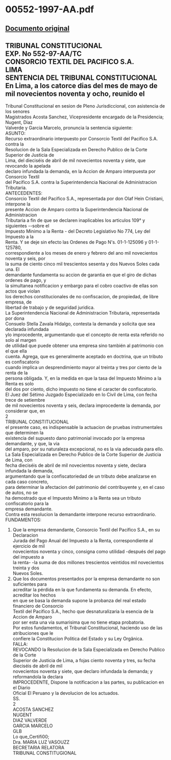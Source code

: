
00552-1997-AA.pdf
=================
  
[Documento original](https://tc.gob.pe/jurisprudencia/1998/00552-1997-AA.pdf)  
---  
  
TRIBUNAL CONSTITUCIONAL  
EXP. No 552-97-AA/TC  
CONSORCIO TEXTIL DEL PACIFICO S.A.  
LIMA  
SENTENCIA DEL TRIBUNAL CONSTITUCIONAL  
En Lima, a los catorce dias del mes de mayo de mil novecientos noventa y ocho, reunido el  
-  
Tribunal Constitucional en sesion de Pleno Jurisdiccional, con asistencia de los senores  
Magistrados Acosta Sanchez, Vicepresidente encargado de la Presidencia; Nugent, Diaz  
Valverde y Garcia Marcelo, pronuncia la sentencia siguiente:  
ASUNTO:  
Recurso extraordinario interpuesto por Consorcio Textil del Pacifico S.A. contra la  
Resolucion de la Sala Especializada en Derecho Publico de la Corte Superior de Justicia de  
Lima, del dieciséis de abril de mil novecientos noventa y siete, que revocando la apelada  
declaro infundada la demanda, en la Accion de Amparo interpuesta por Consorcio Textil  
del Pacifico S.A. contra la Superintendencia Nacional de Administracion Tributaria.  
ANTECEDENTES:  
Consorcio Textil del Pacifico S.A., representada por don Olaf Hein Cristiani, interpone la  
presente Accion de Amparo contra la Superintendencia Nacional de Administracion  
Tributaria a fin de que se declaren inaplicables los articulos 109° y siguientes --sobre el  
Impuesto Minimo a la Renta - del Decreto Legislativo No 774, Ley del Impuesto a la  
Renta. Y se deje sin efecto las Ordenes de Pago N's. 01-1-125096 y 01-1-125780,  
correspondiente a los meses de enero y febrero del ano mil novecientos noventa y seis, por  
la suma de ciento cinco mil trescientos sesenta y dos Nuevos Soles cada una. El  
demandante fundamenta su accion de garantia en que el giro de dichas ordenes de pago, y  
la simultanea notificacion y embargo para el cobro coactivo de ellas son actos que violan  
los derechos constitucionales de no confiscacion, de propiedad, de libre empresa, de  
libertad de trabajo y de seguridad juridica.  
La Superintendencia Nacional de Administracion Tributaria, representada por dona  
Consuelo Stella Zavala Hidalgo, contesta la demanda y solicita que sea declarada infundada  
ylo improcedente, argumentando que el concepto de renta esta referido no solo al margen  
de utilidad que puede obtener una empresa sino también al patrimonio con el que ella  
cuenta. Agrega, que es generalmente aceptado en doctrina, que un tributo es confiscatorio  
cuando implica un desprendimiento mayor al treinta y tres por ciento de la renta de la  
persona obligada. Y, en la medida en que la tasa del Impuesto Minimo a la Renta es solo  
del dos por ciento, dicho impuesto no tiene el caracter de confiscatorio.  
El Juez del Sétimo Juzgado Especializado en lo Civil de Lima, con fecha trece de setiembre  
de mil novecientos noventa y seis, declara improcedente la demanda, por considerar que, en  
2  
TRIBUNAL CONSTITUCIONAL  
el presente caso, es indispensable la actuacion de pruebas instrumentales que determinen la  
existencia del supuesto dano patrimonial invocado por la empresa demandante, y que, la via  
del amparo, por su naturaleza excepcional, no es la via adecuada para ello.  
La Sala Especializada en Derecho Publico de la Corte Superior de Justicia de Lima, con  
fecha dieciséis de abril de mil novecientos noventa y siete, declara infundada la demanda,  
argumentando que la confiscatoriedad de un tributo debe analizarse en cada caso concreto,  
para determinar la afectacion del patrimonio del contribuyente y, en el caso de autos, no se  
ha demostrado que el Impuesto Minimo a la Renta sea un tributo confiscatorio para la  
empresa demandante.  
Contra esta resolucion la demandante interpone recurso extraordinario.  
FUNDAMENTOS:  
1. Que la empresa demandante, Consorcio Textil del Pacifico S.A., en su Declaracion  
Jurada del Pago Anual del Impuesto a la Renta, correspondiente al ejercicio de mil  
novecientos noventa y cinco, consigna como utilidad -después del pago del impuesto a  
la renta- -la suma de dos millones trescientos veintidos mil novecientos treinta y dos  
Nuevos Soles.  
2. Que los documentos presentados por la empresa demandante no son suficientes para  
acreditar la pérdida en la que fundamenta su demanda. En efecto, acreditar los hechos  
en que se basa la demanda supone la probanza del real estado financiero de Consorcio  
Textil del Pacifico S.A., hecho que desnaturalizaria la esencia de la Accion de Amparo  
por ser esta una via sumarisima que no tiene etapa probatoria.  
Por estos fundamentos, el Tribunal Constitucional, haciendo uso de las atribuciones que le  
confiere la Constitucion Politica del Estado y su Ley Orgânica.  
FALLA:  
REVOCANDO la Resolucion de la Sala Especializada en Derecho Publico de la Corte  
Superior de Justicia de Lima, a fojas ciento noventa y tres, su fecha dieciséis de abril de mil  
novecientos noventa y siete, que declaro infundada la demanda; y reformandola la declara  
IMPROCEDENTE, Dispone la notificacion a las partes, su publicacion en el Diario  
Oficial El Peruano y la devolucion de los actuados.  
SS.  
2  
ACOSTA SANCHEZ  
NUGENT  
DIAZ VALVERDE  
GARCIA MARCELO  
GLB  
Lo que_Certifi00;  
Dra. MARIA LUZ VASOUZZ  
BECRETARIA RELATORA  
TRIBUNAL CONSTITUGIONAL